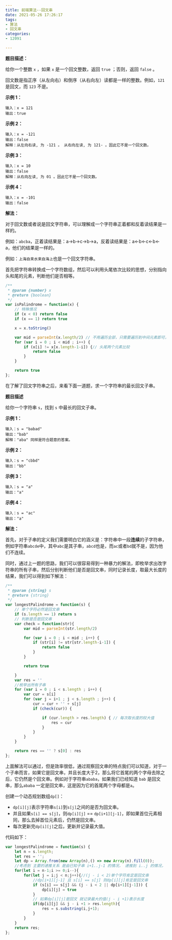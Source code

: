 ```yaml
---
title: 前端算法--回文串
date: 2021-05-26 17:26:17
tags:
- 算法
- 回文串
categories:
- 12091

---
```


**题目描述：**

给你一个整数 `x` ，如果 `x` 是一个回文整数，返回 `true` ；否则，返回 `false` 。

回文数是指正序（从左向右）和倒序（从右向左）读都是一样的整数。例如，`121` 是回文，而 `123` 不是。
<!--more-->
**示例 1：**

```
输入：x = 121
输出：true
```

**示例 2：**

```
输入：x = -121
输出：false
解释：从左向右读, 为 -121 。 从右向左读, 为 121- 。因此它不是一个回文数。
```

**示例 3：**

```
输入：x = 10
输出：false
解释：从右向左读, 为 01 。因此它不是一个回文数。
```

**示例 4：**

```
输入：x = -101
输出：false
```



**解法：**

对于回文数或者说是回文字符串，可以理解成一个字符串正着都和反着读结果是一样的。

例如：`abcba`，正着读结果是：a->b->c->b->a，反着读结果是：a<-b<-c<-b<-a，他们的结果是一样的。

例如：`上海自来水来自海上`也是一个回文字符串。

首先把字符串转换成一个字符数组，然后可以利用头尾依次比较的思想，分别指向头和尾的元素，判断他们是否相等。

```javascript
/**
 * @param {number} x
 * @return {boolean}
 */
var isPalindrome = function(x) {
    // 特殊情况
    if (x < 0) return false
    if (x == 1) return true

    x = x.toString()

    var mid = parseInt(x.length/2) // 不用遍历全部，只需要遍历到中间元素即可，因为后面的已经比较过了
    for (var i = 0 ; i < mid ; i++) {
        if (x[i] != x[x.length-1-i]) {// 头尾两个元素比较
            return false
        }
    }

    return true
};
```

在了解了回文字符串之后，来看下面一道题，求一个字符串的最长回文子串。

**题目描述**

给你一个字符串 `s`，找到 `s` 中最长的回文子串。

**示例 1：**

```
输入：s = "babad"
输出："bab"
解释："aba" 同样是符合题意的答案。
```

**示例 2：**

```
输入：s = "cbbd"
输出："bb"
```

**示例 3：**

```
输入：s = "a"
输出："a"
```

**示例 4：**

```
输入：s = "ac"
输出："a"
```

**解法：**

首先，对于子串的定义我们需要明白它的涵义是：字符串中一段**连续**的子字符串，例如字符串`abcde`中，其中`abc`是其子串，`abcd`也是，而`ac`或者`bd`就不是，因为他们不连续。

同时，通过上一题的思路，我们可以很容易得到一种暴力的解法，即枚举求出改字符串的所有子串，然后分别判断他们是否是回文串，同时记录长度，取最大长度的结果，我们可以得到如下解法：

```javascript
/**
 * @param {string} s
 * @return {string}
 */
var longestPalindrome = function(s) {
    // 单个字符必然是回文串
    if (s.length == 1) return s
    // 判断是否是回文串
    var check = function(str){
        var mid = parseInt(str.length/2)

        for (var i = 0 ; i < mid ; i++) {
            if (str[i] != str[str.length-i-1]) {
                return false
            }
        }

        return true

    }
    var res = ''
    //枚举出所有子串
    for (var i = 0 ; i < s.length ; i++) {
        var cur = s[i]
        for (var j = i+1 ; j < s.length ; j++) {
            cur = cur + '' + s[j]
            if (check(cur)) {

                if (cur.length > res.length) { // 每次取长度的较大值
                    res = cur
                }
            }
        }
    }

    return res == '' ? s[0] : res
};
```

上面解法可以通过，但是效率很低，通过观察回文串的特点我们可以知道，对于一个子串而言，如果它是回文串，并且长度大于2，那么将它首尾的两个字母去除之后，它仍然是个回文串。例如对于字符串`ababa`，如果我们已经知道 `bab` 是回文串，那么`ababa` 一定是回文串，这是因为它的首尾两个字母都是`a`。

创建一个动态规划数组`dp[]`：

* `dp[i][j]`表示字符串`s[i]`到`s[j]`之间的是否为回文串。
* 并且如果`s[i] == s[j]`，则`dp[i][j]` == `dp[i+1][j-1]`，即如果首位元素相同，那么去掉首位元素后，仍然是回文串。
* 每次更新完`dp[i][j]`之后，更新并记录最大值。

代码如下：

```javascript
var longestPalindrome = function(s) {
    let n = s.length;
    let res = '';
    let dp = Array.from(new Array(n),() => new Array(n).fill(0));
    //考虑到 主要的递推关系 是由已知子串 i+1..j-1 的情况， 递推到 i..j 的情况， 因此，迭代过程需要反序迭代变量 i ，正序迭代 j
    for(let i = n-1;i >= 0;i--){
        for(let j = i;j < n;j++){//(j - i < 2)单个字符肯定是回文串 
            //dp[i+1][j-1] 且 s[i] == s[j] 则dp[i][j]肯定是回文串
            if (s[i] == s[j] && (j - i < 2 || dp[i+1][j-1])) {
                dp[i][j] = true
            }
            // 如果dp[i][j]是回文 就记录最大的值(j - i +1)表示长度
            if(dp[i][j] && j - i +1 > res.length){
                res = s.substring(i,j+1);
            }
        }
    }
    return res;
};
```





